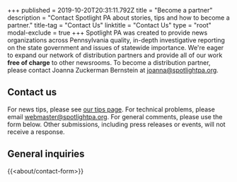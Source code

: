 +++
published = 2019-10-20T20:31:11.792Z
title = "Become a partner"
description = "Contact Spotlight PA about stories, tips and how to become a partner."
title-tag = "Contact Us"
linktitle = "Contact Us"
type = "root"
modal-exclude = true
+++
Spotlight PA was created to provide news organizations across Pennsylvania quality, in-depth investigative reporting on the state government and issues of statewide importance. We're eager to expand our network of distribution partners and provide all of our work **free of charge** to other newsrooms. To become a distribution partner, please contact Joanna Zuckerman Bernstein at [joanna@spotlightpa.org](mailto:joanna@spotlightpa.org).

## Contact us

For news tips, please see [our tips page](/tips/). For technical problems, please email [webmaster@spotlightpa.org](mailto:webmaster@spotlightpa.org). For general comments, please use the form below. Other submissions, including press releases or events, will not receive a response.

## General inquiries

{{<about/contact-form>}}
